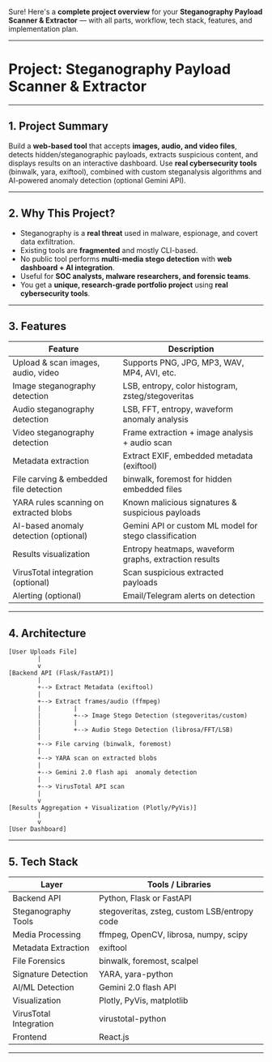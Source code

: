 Sure! Here's a **complete project overview** for your **Steganography Payload Scanner & Extractor** — with all parts, workflow, tech stack, features, and implementation plan.

---

# Project: Steganography Payload Scanner & Extractor

---

## 1. **Project Summary**

Build a **web-based tool** that accepts **images, audio, and video files**, detects hidden/steganographic payloads, extracts suspicious content, and displays results on an interactive dashboard. Use **real cybersecurity tools** (binwalk, yara, exiftool), combined with custom steganalysis algorithms and AI-powered anomaly detection (optional Gemini API).

---

## 2. **Why This Project?**

* Steganography is a **real threat** used in malware, espionage, and covert data exfiltration.
* Existing tools are **fragmented** and mostly CLI-based.
* No public tool performs **multi-media stego detection** with **web dashboard + AI integration**.
* Useful for **SOC analysts, malware researchers, and forensic teams**.
* You get a **unique, research-grade portfolio project** using **real cybersecurity tools**.

---

## 3. **Features**

| Feature                                | Description                                            |
| -------------------------------------- | ------------------------------------------------------ |
| Upload & scan images, audio, video     | Supports PNG, JPG, MP3, WAV, MP4, AVI, etc.            |
| Image steganography detection          | LSB, entropy, color histogram, zsteg/stegoveritas      |
| Audio steganography detection          | LSB, FFT, entropy, waveform anomaly analysis           |
| Video steganography detection          | Frame extraction + image analysis + audio scan         |
| Metadata extraction                    | Extract EXIF, embedded metadata (exiftool)             |
| File carving & embedded file detection | binwalk, foremost for hidden embedded files            |
| YARA rules scanning on extracted blobs | Known malicious signatures & suspicious payloads       |
| AI-based anomaly detection (optional)  | Gemini API or custom ML model for stego classification |
| Results visualization                  | Entropy heatmaps, waveform graphs, extraction results  |
| VirusTotal integration (optional)      | Scan suspicious extracted payloads                     |
| Alerting (optional)                    | Email/Telegram alerts on detection                     |

---

## 4. **Architecture**

```
[User Uploads File] 
        |
        v
[Backend API (Flask/FastAPI)]
        |
        +--> Extract Metadata (exiftool)
        |
        +--> Extract frames/audio (ffmpeg)
        |         |
        |         +--> Image Stego Detection (stegoveritas/custom)
        |         |
        |         +--> Audio Stego Detection (librosa/FFT/LSB)
        |
        +--> File carving (binwalk, foremost)
        |
        +--> YARA scan on extracted blobs
        |
        +--> Gemini 2.0 flash api  anomaly detection
        |
        +--> VirusTotal API scan
        |
        v
[Results Aggregation + Visualization (Plotly/PyVis)]
        |
        v
[User Dashboard]
```

---

## 5. **Tech Stack**

| Layer                  | Tools / Libraries                            |
| ---------------------- | -------------------------------------------- |
| Backend API            | Python, Flask or FastAPI                     |
| Steganography Tools    | stegoveritas, zsteg, custom LSB/entropy code |
| Media Processing       | ffmpeg, OpenCV, librosa, numpy, scipy        |
| Metadata Extraction    | exiftool                                     |
| File Forensics         | binwalk, foremost, scalpel                   |
| Signature Detection    | YARA, yara-python                            |
| AI/ML Detection        | Gemini 2.0 flash  API                        |
| Visualization          | Plotly, PyVis, matplotlib                    |
| VirusTotal Integration | virustotal-python                            |
| Frontend               | React.js                                               |

---
